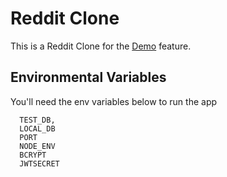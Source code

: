 # Reddit Clone
This is a Reddit Clone for the [Demo](
   feature
) feature.


## Environmental Variables

You'll need the env variables below to run the app

```
  TEST_DB,
  LOCAL_DB
  PORT
  NODE_ENV
  BCRYPT
  JWTSECRET

```
